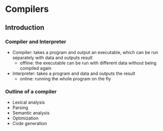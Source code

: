 # Compilers

## Introduction
### Compiler and Interpreter
- Compiler: takes a program and output an executable, which can be run separately with data and outputs result
  - offline: the executable can be run with different data without being compiled again
- Interpreter: takes a program and data and outputs the result
  - online: running the whole program on the fly

### Outline of a compiler
- Lexical analysis
- Parsing
- Semantic analysis
- Optimization
- Code generation
